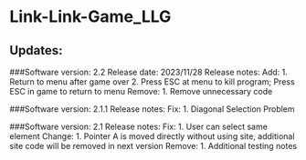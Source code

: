 # Link-Link-Game_LLG
## Updates:
###Software version: 2.2
Release date: 2023/11/28
Release notes:
Add:    1. Return to menu after game over
        2. Press ESC at menu to kill program; Press ESC in game to return to menu
Remove: 1. Remove unnecessary code

###Software version: 2.1.1
Release notes:
Fix:    1. Diagonal Selection Problem

###Software version: 2.1
Release notes:
Fix:    1. User can select same element
Change: 1. Pointer A is moved directly without using site, additional site code will be removed in next version
Remove: 1. Additional testing notes
